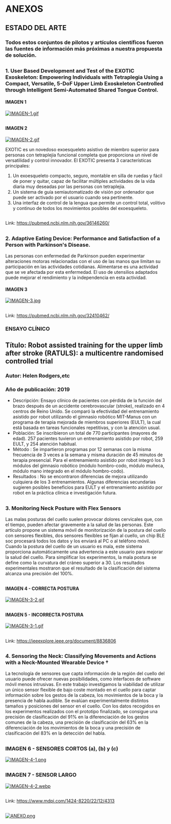 # ANEXOS
##
## ESTADO DEL ARTE
### Todos estos conjuntos de pilotos y artículos científicos fueron las fuentes de información más próximas a nuestra propuesta de solución.
##
### 1. User Based Development and Test of the EXOTIC Exoskeleton: Empowering Individuals with Tetraplegia Using a Compact, Versatile, 5-DoF Upper Limb Exoskeleton Controlled through Intelligent Semi-Automated Shared Tongue Control.
#### IMAGEN 1
[![IMAGEN-1.gif](https://i.postimg.cc/G38M7sNy/IMAGEN-1.gif)](https://postimg.cc/MXwbXXz6)
##
#### IMAGEN 2
[![IMAGEN-2.gif](https://i.postimg.cc/tRKBL4Qm/IMAGEN-2.gif)](https://postimg.cc/fkv7dZbx)

EXOTIC es un novedoso exoesqueleto asistivo de miembro superior para personas con tetraplejia funcional completa que proporciona un nivel de versatilidad y control innovador. El EXOTIC presenta 3 características principales: 
1. Un exoesqueleto compacto, seguro, montable en silla de ruedas y fácil de poner y quitar, capaz de facilitar múltiples actividades de la vida diaria muy deseadas por las personas con tetraplejia.
2. Un sistema de guía semiautomatizado de visión por ordenador que puede ser activado por el usuario cuando sea pertinente.
3. Una interfaz de control de la lengua que permite un control total, volitivo y continuo de todos los movimientos posibles del exoesqueleto.
##
Link: https://pubmed.ncbi.nlm.nih.gov/36146260/
##
### 2. Adaptive Eating Device: Performance and Satisfaction of a Person with Parkinson's Disease.
Las personas con enfermedad de Parkinson pueden experimentar alteraciones motoras relacionadas con el uso de las manos que limitan su participación en las actividades cotidianas. Alimentarse es una actividad que se ve afectada por esta enfermedad. El uso de utensilios adaptados puede mejorar el rendimiento y la independencia en esta actividad.
#### IMAGEN 3
[![IMAGEN-3.jpg](https://i.postimg.cc/4NCTBG8X/IMAGEN-3.jpg)](https://postimg.cc/JtQgzfVF)
##
Link: https://pubmed.ncbi.nlm.nih.gov/32410462/
### ENSAYO CLÍNICO 
## Título: Robot assisted training for the upper limb after stroke (RATULS): a multicentre randomised controlled trial 
### Autor: Helen Rodgers,etc
### Año de publicación: 2019
 - Descripción: Ensayo clínico de pacientes con pérdida de la función del brazo después de un accidente cerebrovascular (stroke), realizado en 4 centros de Reino Unido. Se comparó la efectividad del entrenamiento asistido por robot utilizando el gimnasio robótico MIT-Manus con un programa de terapia mejorada de miembros superiores (EULT), la cual está basada en tareas funcionales repetitivas, y con la atención usual.
 - Población: Se inscribieron un total de 770 participantes (mayores de edad). 257 pacientes tuvieron un entrenamiento asistido por robot, 259 EULT, y 254 atención habitual.
 - Método : Se impartieron programas por 12 semanas con la misma frecuencia de 3 veces a la semana y misma duración de 45 minutos de terapia presencial. Para el entrenamiento asistido por robot integró los 3 módulos del gimnasio robótico (módulo hombro-codo, módulo muñeca, módulo mano integrado en el módulo hombro-codo).
 - Resultados : No se encontraron diferencias de mejora utilizando culquiera de los 3 entrenamientos. Algunas diferencias secundarias sugieren posibles beneficios para EULT y el entrenamiento asistido por robot en la práctica clínica e investigación futura.
##
### 3. Monitoring Neck Posture with Flex Sensors
Las malas posturas del cuello suelen provocar dolores cervicales que, con el tiempo, pueden afectar gravemente a la salud de las personas. Este artículo propone un sistema móvil de monitorización de la postura del cuello con sensores flexibles, dos sensores flexibles se fijan al cuello, un chip BLE soc procesará todos los datos y los enviará al PC o al teléfono móvil. Cuando la postura del cuello de un usuario es mala, este sistema proporciona automáticamente una advertencia a este usuario para mejorar la salud del cuello. Para simplificar los experimentos, la mala postura se define como la curvatura del cráneo superior a 30. Los resultados experimentales mostraron que el resultado de la clasificación del sistema alcanza una precisión del 100%.
##
#### IMAGEN 4 - CORRECTA POSTURA
[![IMAGEN-3-2.gif](https://i.postimg.cc/zvxG6X0t/IMAGEN-3-2.gif)](https://postimg.cc/QKWDWsL1)
##
#### IMAGEN 5 - INCORRECTA POSTURA
[![IMAGEN-3-1.gif](https://i.postimg.cc/3wkmZzJQ/IMAGEN-3-1.gif)](https://postimg.cc/8FV7pK6Z)
##
Link: https://ieeexplore.ieee.org/document/8836806
##
### 4. Sensoring the Neck: Classifying Movements and Actions with a Neck-Mounted Wearable Device †

La tecnología de sensores que capta información de la región del cuello del usuario puede ofrecer nuevas posibilidades, como interfaces de software móvil menos intrusivas. En este trabajo investigamos la viabilidad de utilizar un único sensor flexible de bajo coste montado en el cuello para captar información sobre los gestos de la cabeza, los movimientos de la boca y la presencia de habla audible. Se evalúan experimentalmente distintos tamaños y posiciones del sensor en el cuello. Con los datos recogidos en los experimentos realizados con el prototipo finalizado, se consigue una precisión de clasificación del 91% en la diferenciación de los gestos comunes de la cabeza, una precisión de clasificación del 63% en la diferenciación de los movimientos de la boca y una precisión de clasificación del 83% en la detección del habla.
##
### IMAGEN 6 - SENSORES CORTOS (a), (b) y (c)
[![IMAGEN-4-1.png](https://i.postimg.cc/3wNHRFrw/IMAGEN-4-1.png)](https://postimg.cc/dhbfNdyM)
##
### IMAGEN 7 - SENSOR LARGO
[![IMAGEN-4-2.webp](https://i.postimg.cc/d0fcTZDj/IMAGEN-4-2.webp)](https://postimg.cc/Ff0BMRyY)
##
Link: https://www.mdpi.com/1424-8220/22/12/4313


##
[![ANEXO.png](https://i.postimg.cc/tJsPyLkj/ANEXO.png)](https://postimg.cc/rRLzNZ7n)

